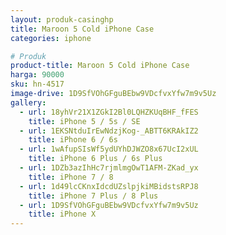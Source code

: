 ```yaml
---
layout: produk-casinghp
title: Maroon 5 Cold iPhone Case
categories: iphone

# Produk
product-title: Maroon 5 Cold iPhone Case
harga: 90000
sku: hn-4517
image-drive: 1D9SfVOhGFguBEbw9VDcfvxYfw7m9v5Uz
gallery:
  - url: 18yhVr21X1ZGkI2Bl0LQHZKUqBHF_fFES
    title: iPhone 5 / 5s / SE
  - url: 1EKSNtduIrEwNdzjKog-_ABTT6KRAkIZ2
    title: iPhone 6 / 6s
  - url: 1wAfupSIsWf5ydUYhDJWZO8x67UcI2xUL
    title: iPhone 6 Plus / 6s Plus
  - url: 1DZb3azIhHc7rjmlmgOwT1AFM-ZKad_yx
    title: iPhone 7 / 8
  - url: 1d49lcCKnxIdcdUZslpjkiMBidstsRPJ8
    title: iPhone 7 Plus / 8 Plus
  - url: 1D9SfVOhGFguBEbw9VDcfvxYfw7m9v5Uz
    title: iPhone X
---
```

